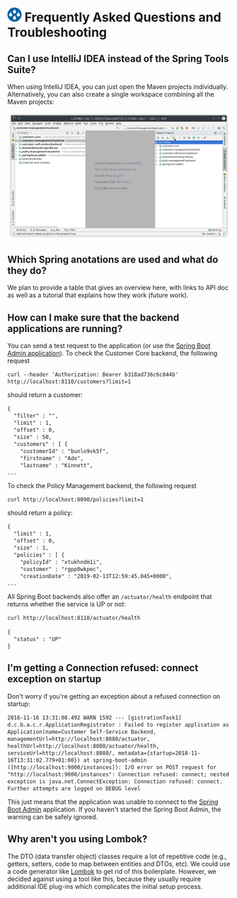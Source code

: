 # ![Lakeside Mutual Logo](./resources/logo-32x32.png) Frequently Asked Questions and Troubleshooting

## Can I use IntelliJ IDEA instead of the Spring Tools Suite?

When using IntelliJ IDEA, you can just open the Maven projects individually. Alternatively, you can also create a single workspace combining all the Maven projects:

![Open Maven Projects in IntelliJ IDEA](./resources/intellij-import-instructions.png)

## Which Spring anotations are used and what do they do? 

We plan to provide a table that gives an overview here, with links to API doc as well as a tutorial that explains how they work (future work).

## How can I make sure that the backend applications are running?

You can send a test request to the application (or use the [Spring Boot Admin application](spring-boot-admin/README.md)). To check the Customer Core backend, the following request

```
curl --header 'Authorization: Bearer b318ad736c6c844b' http://localhost:8110/customers?limit=1
```

should return a customer:
```
{
  "filter" : "",
  "limit" : 1,
  "offset" : 0,
  "size" : 50,
  "customers" : [ {
    "customerId" : "bunlo9vk5f",
    "firstname" : "Ado",
    "lastname" : "Kinnett",
...
```

To check the Policy Management backend, the following request

```
curl http://localhost:8090/policies?limit=1
```

should return a policy:
```
{
  "limit" : 1,
  "offset" : 0,
  "size" : 1,
  "policies" : [ {
    "policyId" : "xtukhndm1i",
    "customer" : "rgpp0wkpec",
    "creationDate" : "2019-02-13T12:59:45.045+0000",
...
```

All Spring Boot backends also offer an `/actuator/health` endpoint that returns whether the service is UP or not:

```
curl http://localhost:8110/actuator/health 

{
  "status" : "UP"
}                         
```

## I'm getting a Connection refused: connect exception on startup 

Don't worry if you're getting an exception about a refused connection on startup:

```
2018-11-16 13:31:08.492 WARN 1592 --- [gistrationTask1] d.c.b.a.c.r.ApplicationRegistrator : Failed to register application as Application(name=Customer Self-Service Backend, managementUrl=http://localhost:8080/actuator, healthUrl=http://localhost:8080/actuator/health, serviceUrl=http://localhost:8080/, metadata={startup=2018-11-16T13:31:02.779+01:00}) at spring-boot-admin ([http://localhost:9000/instances]): I/O error on POST request for "http://localhost:9000/instances": Connection refused: connect; nested exception is java.net.ConnectException: Connection refused: connect. Further attempts are logged on DEBUG level
```

This just means that the application was unable to connect to the [Spring Boot Admin](spring-boot-admin) application. If you haven't started the Spring Boot Admin, the warning can be safely ignored.

## Why aren't you using Lombok?
The DTO (data transfer object) classes require a lot of repetitive code (e.g., getters, setters, code to map between entities and DTOs, etc).
We could use a code generator like [Lombok](https://projectlombok.org/) to get rid of this boilerplate. However, we decided against using a tool
like this, because they usually require additional IDE plug-ins which complicates the initial setup process.
